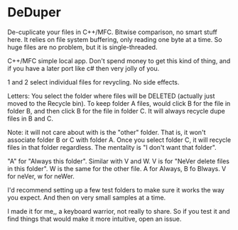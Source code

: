 # DeDuper
De-cuplicate your files in  C++/MFC.  Bitwise comparison, no smart stuff here.  It relies on file system buffering, only reading one byte at a time.  So huge files are no problem, but it is single-threaded.

C++/MFC simple local app.  Don't spend money to get this kind of thing, and if you have a later port like c# then very jolly of you.

1 and 2 select individual files for revycling.  No side effects.

Letters: You select the folder where files will be DELETED (actually just moved to the Recycle bin). To keep folder A files, would click B for the file in folder B, and then click B for the file in folder C. It will always recycle dupe files in B and C.

Note: it will not care about with is the "other" folder. That is, it won't associate folder B or C with folder A. Once you select folder C, it will recycle files in that folder regardless. The mentality is "I don't want that folder". 

"A" for "Always this folder". Similar with V and W. V is for "NeVer delete files in this folder". W is the same for the other file.  A for Always, B fo Blways.  V for neVer, w for neWer.

I'd recommend setting up a few test folders to make sure it works the way you expect. And then on very small samples at a time.

I made it for me,, a keyboard warrior, not really to share. So if you test it and find things that would make it more intuitive, open an issue.
